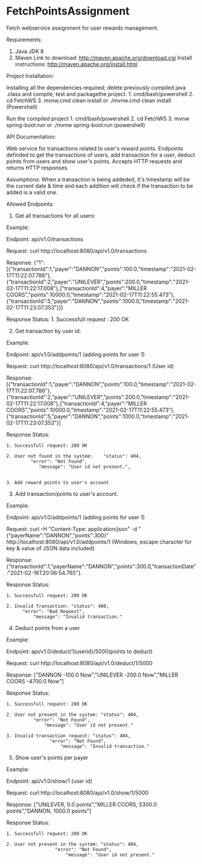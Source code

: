 # FetchPointsAssignment
Fetch webservice assignment for user rewards management.

Requirements:

1. Java JDK 8
2. Maven 
	Link to download: http://maven.apache.org/download.cgi
	Install instructions: http://maven.apache.org/install.html


Project Installation:

Installing all the dependencies required; delete previously compiled java .class and compile, test and packagethe project.
	1. cmd/bash/powershell
	2. cd FetchWS
	3. mvnw.cmd clean install or ./mvnw.cmd clean install (Powershell)

Run the compiled project
	1. cmd/bash/powershell
	2. cd FetchWS
	3. mvnw spring-boot:run or ./mvnw spring-boot:run (powershell)


API Documentation:

Web service for transactions related to user's reward points. Endpoints definded to get the transactions of users, add transaction for a user, deduct points from users and show user's points.  Accepts HTTP requests and returns HTTP responses.

Assumptions:
When a transaction is being addeded, it's timestamp will be the current date & time and each addition will check if the transaction to be added is a valid one.

Allowed Endpoints:

1. Get all transactions for all users:

Example:

Endpoint: api/v1.0/transactions

Request: curl http://localhost:8080/api/v1.0/transactions

Response:
{"1":[{"transactionId":1,"payer":"DANNON","points":100.0,"timestamp":"2021-02-17T11:22:07.786"},{"transactionId":2,"payer":"UNILEVER","points":200.0,"timestamp":"2021-02-17T11:22:17.008"},{"transactionId":4,"payer":"MILLER COORS","points":10000.0,"timestamp":"2021-02-17T11:22:55.473"},{"transactionId":5,"payer":"DANNON","points":1000.0,"timestamp":"2021-02-17T11:23:07.353"}]}

Response Status:
	1. Successfull request : 200 OK 


2. Get transaction by user id:

Example:

Endpoint: 
	api/v1.0/addpoints/1 (adding points for user 1)

Request: 
	curl http://localhost:8080/api/v1.0/transactions/1 (User id)

Response: 
[{"transactionId":1,"payer":"DANNON","points":100.0,"timestamp":"2021-02-17T11:22:07.786"},{"transactionId":2,"payer":"UNILEVER","points":200.0,"timestamp":"2021-02-17T11:22:17.008"},{"transactionId":4,"payer":"MILLER COORS","points":10000.0,"timestamp":"2021-02-17T11:22:55.473"},{"transactionId":5,"payer":"DANNON","points":1000.0,"timestamp":"2021-02-17T11:23:07.353"}]

Response Status:

	1. Successfull request: 200 OK

	2. User not found in the system: 	"status": 404,
   			 "error": "Not Found",
    			"message": "User id not present.",


	3. Add reward points to user's account

3. Add transaction/points to user's account.

Example:

Endpoint: 
	api/v1.0/addpoints/1 (adding points for user 1)

Request: 
	curl -H "Content-Type: application/json" -d "{\"payerName\":\"DANNON\",\"points\":300}" http://localhost:8080/api/v1.0/addpoints/1 (Windows, escape character for key & value of JSON data included)

Response: 
	{"transactionId":1,"payerName":"DANNON","points":300.0,"transactionDate":"2021-02-16T20:06:54.765"}.

Response Status:

	1. Successfull request: 200 OK

	2. Invalid Transaction: "status": 400,
		  "error": "Bad Request",
	    	  "message": "Invalid transaction."	

4. Deduct points from a user

Example:

Endpoint: 
	api/v1.0/deduct/1(userid)/5000(points to deduct) 

Request: 
	curl http://localhost:8080/api/v1.0/deduct/1/5000

Response: 
	["DANNON -100.0 Now","UNILEVER -200.0 Now","MILLER COORS -4700.0 Now"]

Response Status:

	1. Successfull request: 200 OK

	2. User not present in the system: "status": 404,
   			  "error": "Not Found",
    			  "message": "User id not present."

	3. Invalid transaction request: "status": 404,
   			  		"error": "Not Found",
    			  		"message": "Invalid transaction."

5. Show user's points per payer

Example:

Endpoint: 
	api/v1.0/show/1 (user id) 

Request: 
	curl http://localhost:8080/api/v1.0/show/1/5000

Response:
	["UNILEVER, 0.0 points","MILLER COORS, 5300.0 points","DANNON, 1000.0 points"]

Response Status:

	1. Successfull request: 200 OK

	2. User not present in the system: "status": 404,
   					  "error": "Not Found",
    					  "message": "User id not present."
 
